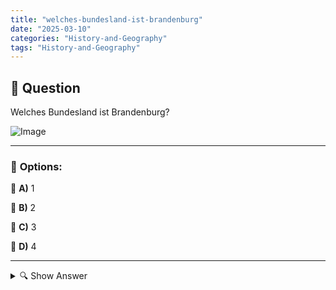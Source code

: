 ```yaml
---
title: "welches-bundesland-ist-brandenburg"
date: "2025-03-10"
categories: "History-and-Geography"
tags: "History-and-Geography"
---
```


## 📌 **Question**

Welches Bundesland ist Brandenburg?

![Image](https://www.einbuergerungstest-online.de/img/fragen/338.png)

---

### 📝 **Options:**

🔘 **A)** 1

🔘 **B)** 2

🔘 **C)** 3

🔘 **D)** 4

---

<details>
  <summary>🔍 Show Answer</summary>

  <p>
💡  <b>Correct Answer:</b>  d
  </p>
  <p>
    📖<b>Explanation:</b>
    Brandenburg ist eines der 16 Bundesländer Deutschlands und liegt im Osten des Landes. Es umgibt die Hauptstadt Berlin vollständig und ist bekannt für seine vielfältigen Landschaften, darunter zahlreiche Seen, Flüsse und Wälder. Die Landeshauptstadt von Brandenburg ist Potsdam. Das Bundesland spielt eine wichtige Rolle in der deutschen Geschichte und Wirtschaft. Fragen zu Brandenburg zielen oft darauf ab, das Wissen über die geographische und politische Struktur Deutschlands zu überprüfen. Die folgende Frage testet, ob man Brandenburg korrekt als eines der deutschen Bundesländer identifizieren kann.
  </p>
</details>
